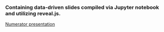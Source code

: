 ### Containing data-driven slides compiled via Jupyter notebook and utilizing reveal.js.

[Numerator presentation](https://ctivanovich.github.io/jupyter-slides/numerator-slides.slides.html#/)
